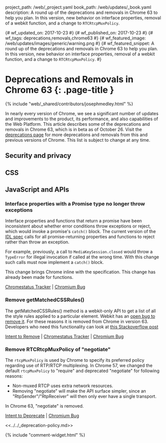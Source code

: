 project_path: /web/_project.yaml
book_path: /web/updates/_book.yaml
description: A round up of the deprecations and removals in Chrome 63 to help you plan. In this version, new behavior on interface properties, removal of a webkit function, and a change to <code>RTCRtcpMuxPolicy</code>.

{# wf_updated_on: 2017-10-23 #}
{# wf_published_on: 2017-10-23 #}
{# wf_tags: deprecations,removals,chrome63 #}
{# wf_featured_image: /web/updates/images/generic/warning.png #}
{# wf_featured_snippet: A round up of the deprecations and removals in Chrome 63 to help you plan. In this version, new behavior on interface properties, removal of a webkit function, and a change to <code>RTCRtcpMuxPolicy</code>. #}

# Deprecations and Removals in Chrome 63 {: .page-title }

{% include "web/_shared/contributors/josephmedley.html" %}

In nearly every version of Chrome, we see a significant number of updates and
improvements to the product, its performance, and also capabilities of the Web
Platform. This article describes some of the deprecations and removals in
Chrome 63, which is in beta as of October 26. Visit the
[deprecations page](https://developers.google.com/web/updates/tags/deprecations)
for more deprecations and removals from this and previous versions of Chrome.
This list is subject to change at any time.

## Security and privacy

## CSS

## JavaScript and APIs

### Interface properties with a Promise type no longer throw exceptions

Interface properties and functions that return a promise have been inconsistent
about whether error conditions throw exceptions or reject, which would invoke a
promise's `catch()` block. The current version of the [IDL
spec](https://heycam.github.io/webidl/)
calls for all promise-returning properties and functions to reject rather than
throw an exception.

For example, previously, a call to `MediaKeySession.closed` would throw a
`TypeError` for illegal invocation if called at the wrong time. With this change
such calls must now implement a `catch()` block.

This change brings Chrome inline with the specification. This change has already
been made for functions.

[Chromestatus Tracker](https://www.chromestatus.com/features/5654995223445504) &#124;
[Chromium Bug](https://bugs.chromium.org/p/chromium/issues/detail?id=758023)

### Remove getMatchedCSSRules()

The getMatchedCSSRules() method is a webkit-only API to get a list of all the
style rules applied to a particular element. Webkit has an [open bug to remove
it](https://bugs.webkit.org/show_bug.cgi?id=79653). For these reasons it is
removed from Chrome in version 63. Developers who need this functionality can
look at [this Stackoverflow post](https://stackoverflow.com/questions/2952667/find-all-css-rules-that-apply-to-an-element)

[Intent to Remove](https://groups.google.com/a/chromium.org/d/topic/blink-dev/-_Al0I5Rm9Q/discussion) &#124;
[Chromestatus Tracker](https://groups.google.com/a/chromium.org/d/topic/blink-dev/-_Al0I5Rm9Q/discussion) &#124;
[Chromium Bug](https://bugs.chromium.org/p/chromium/issues/detail?id=437569&desc=2)

### Remove RTCRtcpMuxPolicy of "negotiate"

The `rtcpMuxPolicy` is used by Chrome to specify its preferred policy regarding
use of RTP/RTCP multiplexing. In Chrome 57, we changed the default
`rtcpMuxPolicy` to "require" and deprecated "negotiate" for following reasons:

* Non-muxed RTCP uses extra network resources.
* Removing "negotiate" will make the API surface simpler, since an
  "RtpSender"/"RtpReceiver" will then only ever have a single transport.

In Chrome 63, "negotiate" is removed.

[Intent to Deprecate](https://groups.google.com/a/chromium.org/d/topic/blink-dev/OP2SGSWF5lo/discussion) &#124;
[Chromium Bug](https://bugs.chromium.org/p/chromium/issues/detail?id=685727)


<<../../_deprecation-policy.md>>

{% include "comment-widget.html" %}
